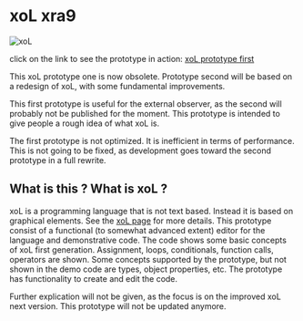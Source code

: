 # xoL xra9

![xoL](http://lignixz.github.io/xoL/res/xol.png)

click on the link to see the prototype in action:
[xoL prototype first](http://lignixz.github.io/xra9/)

This xoL prototype one is now obsolete. Prototype second will be based on a redesign of xoL, with some fundamental improvements.

This first prototype is useful for the external observer, as the second will probably not be published for the moment. This prototype is intended to give people a rough idea of what xoL is.

The first prototype is not optimized. It is inefficient in terms of performance. This is not going to be fixed, as development goes toward the second prototype in a full rewrite.

## What is this ? What is xoL ?

xoL is a programming language that is not text based. Instead it is based on graphical elements. See the [xoL page](http://lignixz.github.io/xoL/) for more details. This prototype consist of a functional (to somewhat advanced extent) editor for the language and demonstrative code. The code shows some basic concepts of xoL first generation. Assignment, loops, conditionals, function calls, operators are shown. Some concepts supported by the prototype, but not shown in the demo code are types, object properties, etc. The prototype has functionality to create and edit the code.

Further explication will not be given, as the focus is on the improved xoL next version. This prototype will not be updated anymore.
